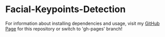 # Facial-Keypoints-Detection

For information about installing dependencies and usage, visit my [GitHub Page](https://hash-ir.github.io/Facial-Keypoints-Detection/) for this repository or switch to 'gh-pages' branch!